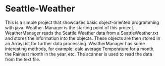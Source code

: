 # Seattle-Weather
This is a simple project that showcases basic object-oriented programming with java. 
Weather-Manager is the starting point of this project. WeatherManager reads the Seattle Weather data from a SeattleWeather.txt and stores the information into the objects. 
These objects are then stored in an ArrayList for further data processing. 
WeatherManager has some interesting methods, for example, calc average Temperature for a month, the Rainiest month in the year, etc.
The scanner is used to read the data from the text file.
